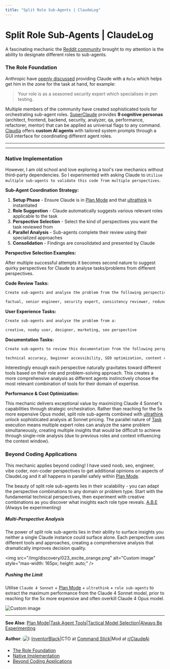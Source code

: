 ```yaml
---
title: "Split Role Sub-Agents | ClaudeLog"
---
```


# Split Role Sub-Agents | ClaudeLog

A fascinating mechanic the [Reddit community](https://www.reddit.com/r/ClaudeAI/) brought to my attention is the ability to designate different roles to sub-agents.

### The Role Foundation[​](#the-role-foundation "Direct link to The Role Foundation")

Anthropic have [openly discussed](https://docs.anthropic.com/en/docs/build-with-claude/prompt-engineering/system-prompts) providing Claude with a `Role` which helps get him in the zone for the task at hand, for example:

> Your role is as a seasoned security expert which specialises in pen testing.

Multiple members of the community have created sophisticated tools for orchestrating sub-agent roles. [SuperClaude](/claude-code-mcps/super-claude/) provides **9 cognitive personas** (architect, frontend, backend, security, analyzer, qa, performance, refactorer, mentor) that can be applied as universal flags to any command. [Claudia](/claude-code-mcps/claudia/) offers **custom AI agents** with tailored system prompts through a GUI interface for coordinating different agent roles.

* * *

* * *

### Native Implementation[​](#native-implementation "Direct link to Native Implementation")

However, I am old school and love exploring a tool's raw mechanics without third-party dependencies. So I experimented with asking Claude to `Utilise multiple sub-agents to validate this code from multiple perspectives`.

**Sub-Agent Coordination Strategy:**

1.  **Setup Phase** - Ensure Claude is in [Plan Mode](/mechanics/plan-mode/) and that [ultrathink](/mechanics/ultrathink-plus-plus/) is instantiated
2.  **Role Suggestion** - Claude automatically suggests various relevant roles applicable to the task
3.  **Perspective Selection** - Select the kind of perspectives you want the task reviewed from
4.  **Parallel Analysis** - Sub-agents complete their review using their specialized approaches
5.  **Consolidation** - Findings are consolidated and presented by Claude

**Perspective Selection Examples:**

After multiple successful attempts it becomes second nature to suggest quirky perspectives for Claude to analyse tasks/problems from different perspectives.

**Code Review Tasks:**

```bash
Create sub-agents and analyse the problem from the following perspectives:

factual, senior engineer, security expert, consistency reviewer, redundancy checker

```

**User Experience Tasks:**

```bash
Create sub-agents and analyse the problem from a:

creative, nooby user, designer, marketing, seo perspective

```

**Documentation Tasks:**

```bash
Create sub-agents to review this documentation from the following perspectives:

technical accuracy, beginner accessibility, SEO optimization, content clarity

```

Interestingly enough each perspective naturally gravitates toward different tools based on their role and problem-solving approach. This creates a more comprehensive analysis as different agents instinctively choose the most relevant combination of tools for their domain of expertise.

**Performance & Cost Optimization:**

This mechanic delivers exceptional value by maximizing Claude 4 Sonnet's capabilities through strategic orchestration. Rather than reaching for the 5x more expensive Opus model, split role sub-agents combined with [ultrathink](/mechanics/ultrathink-plus-plus/) unlock sophisticated analysis at Sonnet pricing. The parallel nature of [Task](/mechanics/task-agent-tools/) execution means multiple expert roles can analyze the same problem simultaneously, creating multiple insights that would be difficult to achieve through single-role analysis (due to previous roles and context influencing the context window).

### Beyond Coding Applications[​](#beyond-coding-applications "Direct link to Beyond Coding Applications")

This mechanic applies beyond coding! I have used noob, seo, engineer, vibe coder, non-coder perspectives to get additional opinions on aspects of ClaudeLog and it all happens in parallel safely within [Plan Mode](/mechanics/plan-mode/).

The beauty of split role sub-agents lies in their scalability - you can adapt the perspective combinations to any domain or problem type. Start with the fundamental technical perspectives, then experiment with creative combinations as you discover what insights each role type reveals. [A.B.E](/mechanics/always-be-experimenting/) (Always be experimenting)

##### Multi-Perspective Analysis

The power of split role sub-agents lies in their ability to surface insights you neither a single Claude instance could surface alone. Each perspective uses different tools and approaches, creating a comprehensive analysis that dramatically improves decision quality.

&lt;img src="/img/discovery/023_excite_orange.png" alt="Custom image" style="max-width: 165px; height: auto;" /&gt;

##### Pushing the Limit

Utilise `Claude 4 Sonnet` + [Plan Mode](/mechanics/plan-mode/) + `ultrathink` + `role sub-agents` to extract the maximum performance from the Claude 4 Sonnet model, prior to reaching for the 5x more expensive and often overkill Claude 4 Opus model.

<img src="/img/discovery/037_sonnet_orange.png" alt="Custom image" style="max-width: 165px; height: auto;" />

* * *

**See Also**: [Plan Mode](/mechanics/plan-mode/)|[Task Agent Tools](/mechanics/task-agent-tools/)|[Tactical Model Selection](/mechanics/tactical-model-selection/)|[Always Be Experimenting](/mechanics/always-be-experimenting/)

**Author**:[<img src="/img/claudes-greatest-soldier.png" alt="InventorBlack profile" style="width: 25px; height: 25px; display: inline-block; vertical-align: middle; margin: 0 3px; border-radius: 50%;" />InventorBlack](https://www.linkedin.com/in/wilfredkasekende/)|CTO at [Command Stick](https://commandstick.com)|Mod at [r/ClaudeAi](https://reddit.com/r/ClaudeAI)

-   [The Role Foundation](#the-role-foundation)
-   [Native Implementation](#native-implementation)
-   [Beyond Coding Applications](#beyond-coding-applications)